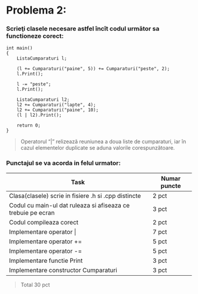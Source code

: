 # Problema 2:  
### Scrieţi clasele necesare astfel încît codul următor sa functioneze corect:
  

    int main()  
    {  
        ListaCumparaturi l;

        (l += Cumparaturi("paine", 5)) += Cumparaturi("peste", 2);
        l.Print();

        l -= "peste";
        l.Print();

        ListaCumparaturi l2;
        l2 += Cumparaturi("lapte", 4);
        l2 += Cumparaturi("paine", 10);
        (l | l2).Print();

        return 0;
    }  

> Operatorul “|” relizează reuniunea a doua liste de cumparaturi, iar în
> cazul elementelor duplicate  se aduna valorile corespunzătoare.

### Punctajul se va acorda in felul urmator:  
|Task|Numar puncte|
|--|--|
|Clasa(clasele) scrie in fisiere .h si .cpp distincte|2 pct|
|Codul cu main-ul dat ruleaza si afiseaza ce trebuie pe ecran| 3 pct  |
|Codul compileaza corect| 2 pct  |
|Implementare operator \| | 7 pct  |
|Implementare operator +=|5 pct  |
|Implementare operator -=| 5 pct  |
|Implementare functie Print| 3 pct  |
|Implementare constructor Cumparaturi| 3 pct  |

> Total 30 pct
